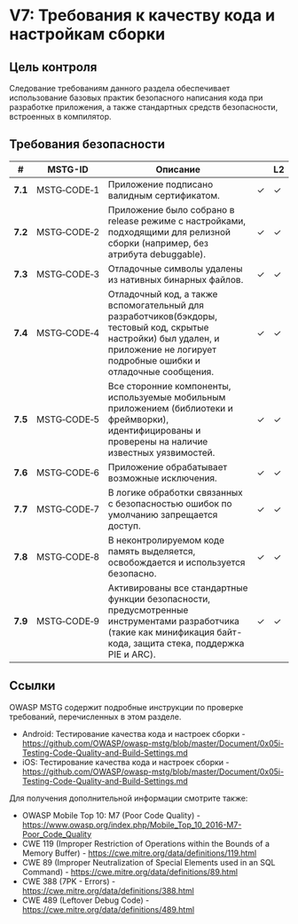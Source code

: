 # V7: Требования к качеству кода и настройкам сборки

## Цель контроля

Следование требованиям данного раздела обеспечивает использование базовых практик безопасного написания кода при разработке приложения, а также стандартных средств безопасности, встроенных в компилятор.

## Требования безопасности

| # | MSTG-ID | Описание || L2 |
| --- | --- | --- | --- | --- |
| **7.1** | MSTG‑CODE‑1 | Приложение подписано валидным сертификатом. | ✓ | ✓ |
| **7.2** | MSTG‑CODE‑2 | Приложение было собрано в release режиме с настройками, подходящими для релизной сборки (например, без атрибута debuggable). | ✓ | ✓ |
| **7.3** | MSTG‑CODE‑3 | Отладочные символы удалены из нативных бинарных файлов. | ✓ | ✓ |
| **7.4** | MSTG‑CODE‑4 | Отладочный код, а также вспомогательный для разработчиков(бэкдоры, тестовый код, скрытые настройки) был удален, и приложение не логирует подробные ошибки и отладочные сообщения. | ✓ | ✓ |
| **7.5** | MSTG‑CODE‑5 | Все сторонние компоненты, используемые мобильным приложением (библиотеки и фреймворки), идентифицированы и проверены на наличие известных уязвимостей. | ✓ | ✓ |
| **7.6** | MSTG‑CODE‑6 | Приложение обрабатывает возможные исключения.| ✓ | ✓ |
| **7.7** | MSTG‑CODE‑7 | В логике обработки связанных с безопасностью ошибок по умолчанию запрещается доступ. | ✓ | ✓ |
| **7.8** | MSTG‑CODE‑8 | В неконтролируемом коде память выделяется, освобождается и используется безопасно.  | ✓ | ✓ |
| **7.9** | MSTG‑CODE‑9 | Активированы все стандартные функции безопасности, предусмотренные инструментами разработчика (такие как минификация байт-кода, защита стека, поддержка PIE и ARC). | ✓ | ✓ |


## Ссылки

OWASP MSTG содержит подробные инструкции по проверке требований, перечисленных в этом разделе.

- Android: Тестирование качества кода и настроек сборки - <https://github.com/OWASP/owasp-mstg/blob/master/Document/0x05i-Testing-Code-Quality-and-Build-Settings.md>
- iOS: Тестирование качества кода и настроек сборки - <https://github.com/OWASP/owasp-mstg/blob/master/Document/0x05i-Testing-Code-Quality-and-Build-Settings.md>

Для получения дополнительной информации смотрите также:

- OWASP Mobile Top 10: M7 (Poor Code Quality) - <https://www.owasp.org/index.php/Mobile_Top_10_2016-M7-Poor_Code_Quality>
- CWE 119 (Improper Restriction of Operations within the Bounds of a Memory Buffer) - <https://cwe.mitre.org/data/definitions/119.html>
- CWE 89 (Improper Neutralization of Special Elements used in an SQL Command) - <https://cwe.mitre.org/data/definitions/89.html>
- CWE 388 (7PK - Errors) - <https://cwe.mitre.org/data/definitions/388.html>
- CWE 489 (Leftover Debug Code) - <https://cwe.mitre.org/data/definitions/489.html>

